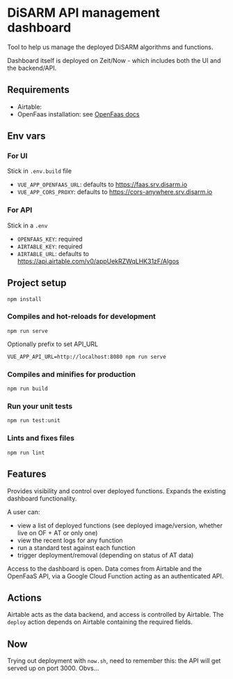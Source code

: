 # DiSARM API management dashboard

Tool to help us manage the deployed DiSARM algorithms and functions.

Dashboard itself is deployed on Zeit/Now - which includes both the UI and the backend/API.

## Requirements

- Airtable: 
- OpenFaas installation: see [OpenFaas docs](https://www.openfaas.com/)

## Env vars

### For UI
Stick in `.env.build` file
- `VUE_APP_OPENFAAS_URL`: defaults to https://faas.srv.disarm.io
- `VUE_APP_CORS_PROXY`: defaults to https://cors-anywhere.srv.disarm.io

### For API
Stick in a `.env`
- `OPENFAAS_KEY`: required
- `AIRTABLE_KEY`: required
- `AIRTABLE_URL`: defaults to https://api.airtable.com/v0/appUekRZWqLHK31zF/Algos


## Project setup
```
npm install
```

### Compiles and hot-reloads for development
```
npm run serve
```

Optionally prefix to set API_URL

```
VUE_APP_API_URL=http://localhost:8080 npm run serve
```

### Compiles and minifies for production
```
npm run build
```

### Run your unit tests
```
npm run test:unit
```

### Lints and fixes files
```
npm run lint
```

## Features

Provides visibility and control over deployed functions. Expands the existing dashboard functionality.

A user can:
- view a list of deployed functions (see deployed image/version, whether live on OF + AT or only one)
- view the recent logs for any function
- run a standard test against each function
- trigger deployment/removal (depending on status of AT data)

Access to the dashboard is open. Data comes from Airtable and the OpenFaaS API, via a Google Cloud Function acting as an authenticated API.

## Actions

Airtable acts as the data backend, and access is controlled by Airtable. The `deploy` action depends on Airtable containing the required fields.

## Now

Trying out deployment with `now.sh`, need to remember this: the API will get served up on port 3000. Obvs...
